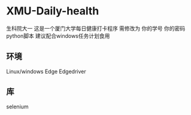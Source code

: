 # XMU-Daily-health
生科院大一
这是一个厦门大学每日健康打卡程序
需修改为
你的学号
你的密码
python脚本
建议配合windows任务计划食用

## 环境
Linux/windows
Edge
Edgedriver

## 库
selenium
